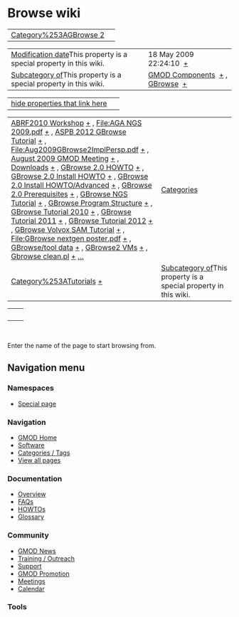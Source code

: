 



<span id="top"></span>




# <span dir="auto">Browse wiki</span>






|                                                                     |     |
|---------------------------------------------------------------------|-----|
| [Category%253AGBrowse 2](/wiki/Category%253AGBrowse_2 "Category%253AGBrowse 2") |     |

|  |  |
|----|----|
| <span class="smw-highlighter" data-type="1" state="inline" data-title="Property"><span class="smwbuiltin">[Modification date](/wiki/Property:Modification_date "Property:Modification date")</span><span class="smwttcontent">This property is a special property in this wiki.</span></span> | <span class="smwb-value">18 May 2009 22:24:10  <span class="smwsearch">[+](/wiki/Special%253ASearchByProperty/Modification-20date/18-20May-202009-2022:24:10 "Special%253ASearchByProperty/Modification-20date/18-20May-202009-2022:24:10")</span></span> |
| <span class="smw-highlighter" data-type="1" state="inline" data-title="Property"><span class="smwbuiltin">[Subcategory of](/wiki/Property:Subcategory_of "Property:Subcategory of")</span><span class="smwttcontent">This property is a special property in this wiki.</span></span> | <span class="smwb-value">[GMOD Components](/wiki/Category%253AGMOD_Components "Category%253AGMOD Components")  <span class="smwsearch">[+](/wiki/Special%253ASearchByProperty/Subcategory-20of/GMOD-20Components "Special%253ASearchByProperty/Subcategory-20of/GMOD-20Components")</span></span> , <span class="smwb-value">[GBrowse](/wiki/Category%253AGBrowse "Category%253AGBrowse")  <span class="smwsearch">[+](/wiki/Special%253ASearchByProperty/Subcategory-20of/GBrowse "Special%253ASearchByProperty/Subcategory-20of/GBrowse")</span></span> |

<span id="smw_browse_incoming"></span>

|  |  |
|----|----|
| [hide properties that link here](/mediawiki/index.php?title=Special:Browse&offset=0&dir=out&article=Category%253AGBrowse+2)  |  |

|  |  |
|----|----|
| <span class="smwb-ivalue">[ABRF2010 Workshop](/wiki/ABRF2010_Workshop "ABRF2010 Workshop") <span class="smwbrowse">[+](/wiki/Special%253ABrowse/ABRF2010-20Workshop "Special%253ABrowse/ABRF2010-20Workshop")</span></span> , <span class="smwb-ivalue">[File:AGA NGS 2009.pdf](https://raw.githubusercontent.com/GMOD/gmod.github.io/main/mediawiki/images/5/50/AGA_NGS_2009.pdf "File:AGA NGS 2009.pdf") <span class="smwbrowse">[+](/wiki/Special%253ABrowse/File:AGA-20NGS-202009.pdf "Special%253ABrowse/File:AGA-20NGS-202009.pdf")</span></span> , <span class="smwb-ivalue">[ASPB 2012 GBrowse Tutorial](/wiki/ASPB_2012_GBrowse_Tutorial "ASPB 2012 GBrowse Tutorial") <span class="smwbrowse">[+](/wiki/Special%253ABrowse/ASPB-202012-20GBrowse-20Tutorial "Special%253ABrowse/ASPB-202012-20GBrowse-20Tutorial")</span></span> , <span class="smwb-ivalue">[File:Aug2009GBrowse2ImplPersp.pdf](https://raw.githubusercontent.com/GMOD/gmod.github.io/main/mediawiki/images/6/6b/Aug2009GBrowse2ImplPersp.pdf "File:Aug2009GBrowse2ImplPersp.pdf") <span class="smwbrowse">[+](/wiki/Special%253ABrowse/File:Aug2009GBrowse2ImplPersp.pdf "Special%253ABrowse/File:Aug2009GBrowse2ImplPersp.pdf")</span></span> , <span class="smwb-ivalue">[August 2009 GMOD Meeting](/wiki/August_2009_GMOD_Meeting "August 2009 GMOD Meeting") <span class="smwbrowse">[+](/wiki/Special%253ABrowse/August-202009-20GMOD-20Meeting "Special%253ABrowse/August-202009-20GMOD-20Meeting")</span></span> , <span class="smwb-ivalue">[Downloads](/wiki/Downloads "Downloads") <span class="smwbrowse">[+](/wiki/Special%253ABrowse/Downloads "Special%253ABrowse/Downloads")</span></span> , <span class="smwb-ivalue">[GBrowse 2.0 HOWTO](/wiki/GBrowse_2.0_HOWTO "GBrowse 2.0 HOWTO") <span class="smwbrowse">[+](/wiki/Special%253ABrowse/GBrowse-202.0-20HOWTO "Special%253ABrowse/GBrowse-202.0-20HOWTO")</span></span> , <span class="smwb-ivalue">[GBrowse 2.0 Install HOWTO](/wiki/GBrowse_2.0_Install_HOWTO "GBrowse 2.0 Install HOWTO") <span class="smwbrowse">[+](/wiki/Special%253ABrowse/GBrowse-202.0-20Install-20HOWTO "Special%253ABrowse/GBrowse-202.0-20Install-20HOWTO")</span></span> , <span class="smwb-ivalue">[GBrowse 2.0 Install HOWTO/Advanced](/wiki/GBrowse_2.0_Install_HOWTO/Advanced "GBrowse 2.0 Install HOWTO/Advanced") <span class="smwbrowse">[+](/wiki/Special%253ABrowse/GBrowse-202.0-20Install-20HOWTO-2FAdvanced "Special%253ABrowse/GBrowse-202.0-20Install-20HOWTO-2FAdvanced")</span></span> , <span class="smwb-ivalue">[GBrowse 2.0 Prerequisites](/wiki/GBrowse_2.0_Prerequisites "GBrowse 2.0 Prerequisites") <span class="smwbrowse">[+](/wiki/Special%253ABrowse/GBrowse-202.0-20Prerequisites "Special%253ABrowse/GBrowse-202.0-20Prerequisites")</span></span> , <span class="smwb-ivalue">[GBrowse NGS Tutorial](/wiki/GBrowse_NGS_Tutorial "GBrowse NGS Tutorial") <span class="smwbrowse">[+](/wiki/Special%253ABrowse/GBrowse-20NGS-20Tutorial "Special%253ABrowse/GBrowse-20NGS-20Tutorial")</span></span> , <span class="smwb-ivalue">[GBrowse Program Structure](/wiki/GBrowse_Program_Structure "GBrowse Program Structure") <span class="smwbrowse">[+](/wiki/Special%253ABrowse/GBrowse-20Program-20Structure "Special%253ABrowse/GBrowse-20Program-20Structure")</span></span> , <span class="smwb-ivalue">[GBrowse Tutorial 2010](/wiki/GBrowse_Tutorial_2010 "GBrowse Tutorial 2010") <span class="smwbrowse">[+](/wiki/Special%253ABrowse/GBrowse-20Tutorial-202010 "Special%253ABrowse/GBrowse-20Tutorial-202010")</span></span> , <span class="smwb-ivalue">[GBrowse Tutorial 2011](/wiki/GBrowse_Tutorial_2011 "GBrowse Tutorial 2011") <span class="smwbrowse">[+](/wiki/Special%253ABrowse/GBrowse-20Tutorial-202011 "Special%253ABrowse/GBrowse-20Tutorial-202011")</span></span> , <span class="smwb-ivalue">[GBrowse Tutorial 2012](/wiki/GBrowse_Tutorial_2012 "GBrowse Tutorial 2012") <span class="smwbrowse">[+](/wiki/Special%253ABrowse/GBrowse-20Tutorial-202012 "Special%253ABrowse/GBrowse-20Tutorial-202012")</span></span> , <span class="smwb-ivalue">[GBrowse Volvox SAM Tutorial](/wiki/GBrowse_Volvox_SAM_Tutorial "GBrowse Volvox SAM Tutorial") <span class="smwbrowse">[+](/wiki/Special%253ABrowse/GBrowse-20Volvox-20SAM-20Tutorial "Special%253ABrowse/GBrowse-20Volvox-20SAM-20Tutorial")</span></span> , <span class="smwb-ivalue">[File:GBrowse nextgen poster.pdf](https://raw.githubusercontent.com/GMOD/gmod.github.io/main/mediawiki/images/3/30/GBrowse_nextgen_poster.pdf "File:GBrowse nextgen poster.pdf") <span class="smwbrowse">[+](/wiki/Special%253ABrowse/File:GBrowse-20nextgen-20poster.pdf "Special%253ABrowse/File:GBrowse-20nextgen-20poster.pdf")</span></span> , <span class="smwb-ivalue">[GBrowse/tool data](/wiki/GBrowse/tool_data "GBrowse/tool data") <span class="smwbrowse">[+](/wiki/Special%253ABrowse/GBrowse-2Ftool-20data "Special%253ABrowse/GBrowse-2Ftool-20data")</span></span> , <span class="smwb-ivalue">[GBrowse2 VMs](/wiki/GBrowse2_VMs "GBrowse2 VMs") <span class="smwbrowse">[+](/wiki/Special%253ABrowse/GBrowse2-20VMs "Special%253ABrowse/GBrowse2-20VMs")</span></span> , <span class="smwb-ivalue">[Gbrowse clean.pl](/wiki/Gbrowse_clean.pl "Gbrowse clean.pl") <span class="smwbrowse">[+](/wiki/Special%253ABrowse/Gbrowse-20clean.pl "Special%253ABrowse/Gbrowse-20clean.pl")</span></span> […](/mediawiki/index.php?title=Special%253ASearchByProperty&property=&value=Category%253AGBrowse+2) | [Categories](/wiki/Special%253ACategories "Special%253ACategories") |
| <span class="smwb-ivalue">[Category%253ATutorials](/wiki/Category%253ATutorials "Category%253ATutorials") <span class="smwbrowse">[+](/wiki/Special%253ABrowse/Category%253ATutorials "Special%253ABrowse/Category%253ATutorials")</span></span> | <span class="smw-highlighter" data-type="1" state="inline" data-title="Property"><span class="smwbuiltin">[Subcategory of](/wiki/Property:Subcategory_of "Property:Subcategory of")</span><span class="smwttcontent">This property is a special property in this wiki.</span></span> |

|     |     |
|-----|-----|
|     |     |

 

Enter the name of the page to start browsing from.  








## Navigation menu



### Namespaces

- <span id="ca-nstab-special">[Special
  page](/wiki/Special%253ABrowse/Category%253AGBrowse_2 "This is a special page, you cannot edit the page itself")</span>






### Navigation



- <span id="n-GMOD-Home">[GMOD Home](/wiki/Main_Page)</span>
- <span id="n-Software">[Software](/wiki/GMOD_Components)</span>
- <span id="n-Categories-.2F-Tags">[Categories /
  Tags](/wiki/Categories)</span>
- <span id="n-View-all-pages">[View all
  pages](/wiki/Special:AllPages)</span>




### Documentation



- <span id="n-Overview">[Overview](/wiki/Overview)</span>
- <span id="n-FAQs">[FAQs](/wiki/Category%253AFAQ)</span>
- <span id="n-HOWTOs">[HOWTOs](/wiki/Category%253AHOWTO)</span>
- <span id="n-Glossary">[Glossary](/wiki/Glossary)</span>




### Community



- <span id="n-GMOD-News">[GMOD News](/wiki/GMOD_News)</span>
- <span id="n-Training-.2F-Outreach">[Training /
  Outreach](/wiki/Training_and_Outreach)</span>
- <span id="n-Support">[Support](/wiki/Support)</span>
- <span id="n-GMOD-Promotion">[GMOD
  Promotion](/wiki/GMOD_Promotion)</span>
- <span id="n-Meetings">[Meetings](/wiki/Meetings)</span>
- <span id="n-Calendar">[Calendar](/wiki/Calendar)</span>




### Tools












<!-- -->




